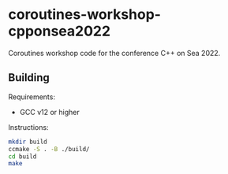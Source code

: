 # coroutines-workshop-cpponsea2022

Coroutines workshop code for the conference C++ on Sea 2022.

## Building

Requirements:

* GCC v12 or higher

Instructions:

```sh
mkdir build
ccmake -S . -B ./build/
cd build
make
```
